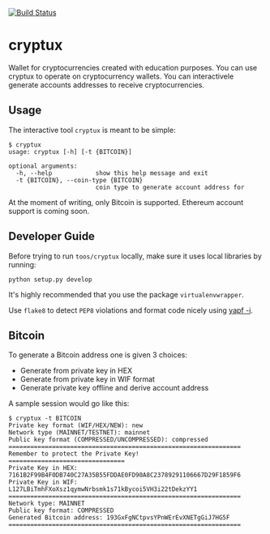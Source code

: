 [![Build Status](https://travis-ci.org/VISCHub/cryptux.svg?branch=master)](https://travis-ci.org/VISCHub/cryptux)

# cryptux
Wallet for cryptocurrencies created with education purposes. You can use cryptux to operate on cryptocurrency wallets. You can interactivele generate accounts addresses to receive cryptocurrencies.

## Usage

The interactive tool `cryptux` is meant to be simple:

```
$ cryptux
usage: cryptux [-h] [-t {BITCOIN}]

optional arguments:
  -h, --help            show this help message and exit
  -t {BITCOIN}, --coin-type {BITCOIN}
                        coin type to generate account address for
```

At the moment of writing, only Bitcoin is supported. Ethereum account support is coming soon.

## Developer Guide

Before trying to run `toos/cryptux` locally, make sure it uses local libraries by running:

```
python setup.py develop
```

It's highly recommended that you use the package `virtualenvwrapper`.

Use `flake8` to detect `PEP8` violations and format code nicely using [yapf -i](https://github.com/google/yapf).

## Bitcoin

To generate a Bitcoin address one is given 3 choices:
+ Generate from private key in HEX
+ Generate from private key in WIF format
+ Generate private key offline and derive account address

A sample session would go like this:

```
$ cryptux -t BITCOIN
Private key format (WIF/HEX/NEW): new
Network type (MAINNET/TESTNET): mainnet
Public key format (COMPRESSED/UNCOMPRESSED): compressed
================================================================
Remember to protect the Private Key!
================================
Private Key in HEX: 7161B2F99B4F0DB740C27A35B55FDDAE0FD90A8C23789291106667D29F1859F6
Private Key in WIF: L127LBiTmhFXoXsz1qymwNrbsmk1s71kBycoi5VH3i22tDekzYY1
================================================================
Network type: MAINNET
Public key format: COMPRESSED
Generated Bitcoin address: 193GxFgNCtpvsYPnWErEvXNETgGiJ7HG5F
================================================================
```
